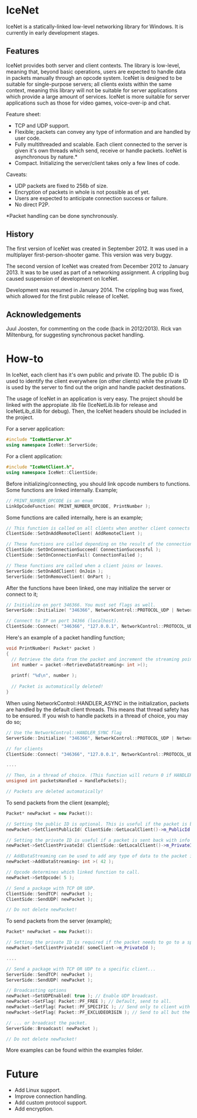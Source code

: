 IceNet
======

IceNet is a statically-linked low-level networking library for Windows. It is currently in early development stages.

Features
--------

IceNet provides both server and client contexts. The library is low-level, meaning that, beyond basic operations, users are expected to handle data in packets manually through an opcode system. IceNet is designed to be suitable for single-purpose servers; all clients exists within the same context, meaning this library will not be suitable for server applications which provide a large amount of services. IceNet is more suitable for server applications such as those for video games, voice-over-ip and chat.

Feature sheet:

- TCP and UDP support.
- Flexible; packets can convey any type of information and are handled by user code.
- Fully multithreaded and scalable. Each client connected to the server is given it's own threads which send, receive or handle packets. IceNet is asynchronous by nature.*
- Compact. Initializing the server/client takes only a few lines of code.

Caveats:

- UDP packets are fixed to 256b of size.
- Encryption of packets in whole is not possible as of yet.
- Users are expected to anticipate connection success or failure.
- No direct P2P.

*Packet handling can be done synchronously.

History
-------

The first version of IceNet was created in September 2012. It was used in a multiplayer first-person-shooter game. This version was very buggy.

The second version of IceNet was created from December 2012 to January 2013. It was to be used as part of a networking assignment. A crippling bug caused suspension of development on IceNet.

Development was resumed in January 2014. The crippling bug was fixed, which allowed for the first public release of IceNet.

Acknowledgements
----------------

Juul Joosten, for commenting on the code (back in 2012/2013).
Rick van Miltenburg, for suggesting synchronous packet handling.

How-to
======

In IceNet, each client has it's own public and private ID. The public ID is used to identify the client everywhere (on other clients) while the private ID is used by the server to find out the origin and handle packet destinations.

The usage of IceNet in an application is very easy. The project should be linked with the appropiate .lib file (IceNetLib.lib for release and IceNetLib_d.lib for debug). Then, the IceNet headers should be included in the project.

For a server application:
```cpp
#include "IceNetServer.h"
using namespace IceNet::ServerSide;
```
For a client application:
```cpp
#include "IceNetClient.h",
using namespace IceNet::ClientSide;
```

Before initializing/connecting, you should link opcode numbers to functions. Some functions are linked internally. Example;

```cpp
// PRINT_NUMBER_OPCODE is an enum
LinkOpCodeFunction( PRINT_NUMBER_OPCODE, PrintNumber );
```
Some functions are called internally, here is an example;

```cpp
// This function is called on all clients when another client connects to the server.
ClientSide::SetOnAddRemoteClient( AddRemoteClient );

// These functions are called depending on the result of the connection.
ClientSide::SetOnConnectionSucceed( ConnectionSuccessful );
ClientSide::SetOnConnectionFail( ConnectionFailed );

// These functions are called when a client joins or leaves.
ServerSide::SetOnAddClient( OnJoin );
ServerSide::SetOnRemoveClient( OnPart );
```

After the functions have been linked, one may initialize the server or connect to it;

```cpp
// Initialize on port 346366. You must set flags as well.
ServerSide::Initialize( "346366", NetworkControl::PROTOCOL_UDP | NetworkControl::HANDLER_ASYNC );

// Connect to IP on port 34366 (localhost).
ClientSide::Connect( "346366", "127.0.0.1", NetworkControl::PROTOCOL_UDP | NetworkControl::HANDLER_SYNC )
```

Here's an example of a packet handling function;

```cpp
void PrintNumber( Packet* packet )
{
  // Retrieve the data from the packet and increment the streaming pointer.
  int number = packet->RetrieveDataStreaming< int >();
  
  printf( "%d\n", number );
  
  // Packet is automatically deleted!
}
```

When using NetworkControl::HANDLER_ASYNC in the initialization, packets are handled by the default client threads. This means that thread safety has to be ensured. If you wish to handle packets in a thread of choice, you may do so;

```cpp
// Use the NetworkControl::HANDLER_SYNC flag
ServerSide::Initialize( "346366", NetworkControl::PROTOCOL_UDP | NetworkControl::HANDLER_SYNC );

// for clients
ClientSide::Connect( "346366", "127.0.0.1", NetworkControl::PROTOCOL_UDP | NetworkControl::HANDLER_SYNC )

....

// Then, in a thread of choice. (This function will return 0 if HANDLER_SYNC isn't used.)
unsigned int packetsHandled = HandlePackets();

// Packets are deleted automatically!
```

To send packets from the client (example);

```cpp
Packet* newPacket = new Packet():

// Setting the public ID is optional. This is useful if the packet is bounced back to other clients. 
newPacket->SetClientPublicId( ClientSide::GetLocalClient()->m_PublicId );

// Setting the private ID is useful if a packet is sent back with info from this packet.
newPacket->SetClientPrivateId( ClientSide::GetLocalClient()->m_PrivateId );

// AddDataStreaming can be used to add any type of data to the packet in a streaming manner.
newPacket->AddDataStreaming< int >( 42 );

// Opcode determines which linked function to call.
newPacket->SetOpcode( 5 );

// Send a package with TCP OR UDP.
ClientSide::SendTCP( newPacket );
ClientSide::SendUDP( newPacket );

// Do not delete newPacket!
```

To send packets from the server (example);

```cpp
Packet* newPacket = new Packet():

// Setting the private ID is required if the packet needs to go to a specific destination.
newPacket->SetClientPrivateId( someClient->m_PrivateId );

....

// Send a package with TCP OR UDP to a specific client...
ServerSide::SendTCP( newPacket );
ServerSide::SendUDP( newPacket );

// Broadcasting options
newPacket->SetUDPEnabled( true ); // Enable UDP broadcast.
newPacket->SetFlag( Packet::PF_FREE ); // Default, send to all.
newPacket->SetFlag( Packet::PF_SPECIFIC ); // Send only to client with the private Id specified by the packet.
newPacket->SetFlag( Packet::PF_EXCLUDEORIGIN ); // Send to all but the client with the private Id specified by the packet.

// ... or broadcast the packet.
ServerSide::Broadcast( newPacket );

// Do not delete newPacket!
```

More examples can be found within the examples folder.

Future
======
- Add Linux support.
- Improve connection handling.
- Add custom protocol support.
- Add encryption.
